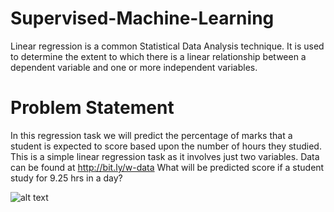 # Supervised-Machine-Learning
Linear regression is a common Statistical Data Analysis technique. It is used to determine the extent to which there is a linear relationship between a dependent variable and one or more independent variables.

# Problem Statement
In this regression task we will predict the percentage of marks that a student is expected to score based upon the number of hours they studied. This is a simple linear regression task as it involves just two variables. Data can be found at http://bit.ly/w-data What will be predicted score if a student study for 9.25 hrs in a day?

![alt text](https://www.google.com/url?sa=i&url=https%3A%2F%2Fwww.mathsisfun.com%2Fequation_of_line.html&psig=AOvVaw1bf4LwKAd5SKgVAgsXe8aJ&ust=1597948210736000&source=images&cd=vfe&ved=0CAIQjRxqFwoTCPii2peAqOsCFQAAAAAdAAAAABAD.png)

